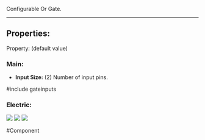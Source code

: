 Configurable Or Gate.

---

## Properties:

Property: (default value)

### Main:
- **Input Size:** (2)
   Number of input pins.

#include gateinputs
### Electric:
![](Logic%20Components#Inputs)
![](Logic%20Components#Outputs)
![](Logic%20Components#Edges)


#Component 